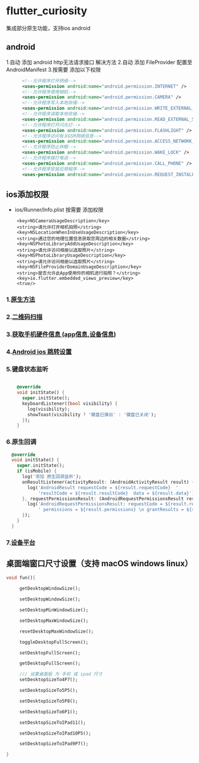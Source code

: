 # flutter_curiosity
集成部分原生功能，支持ios android

## android
1.自动 添加 android http无法请求接口 解决方法
2.自动 添加 FileProvider 配置至 AndroidManifest
3.按需要 添加以下权限
```xml
      <!--允许程序打开网络-->
      <uses-permission android:name="android.permission.INTERNET" />
      <!--允许程序使用相机-->
      <uses-permission android:name="android.permission.CAMERA" />
      <!--允许程序写入本地存储-->
      <uses-permission android:name="android.permission.WRITE_EXTERNAL_STORAGE" />
      <!--允许程序读取本地存储-->
      <uses-permission android:name="android.permission.READ_EXTERNAL_STORAGE" />
      <!--允许程序打开闪光灯-->
      <uses-permission android:name="android.permission.FLASHLIGHT" />
      <!--允许程序访问有关GSM网络信息-->
      <uses-permission android:name="android.permission.ACCESS_NETWORK_STATE" />
      <!--允许程序防止休眠-->
      <uses-permission android:name="android.permission.WAKE_LOCK" />
      <!--允许程序拨打电话-->
      <uses-permission android:name="android.permission.CALL_PHONE" />
      <!--允许程序安装应用程序-->
      <uses-permission android:name="android.permission.REQUEST_INSTALL_PACKAGES" />

```

## ios添加权限
 * ios/Runner/Info.plist 按需要 添加权限
 
```
    <key>NSCameraUsageDescription</key>    
    <string>请允许打开相机拍照</string>
    <key>NSLocationWhenInUseUsageDescription</key>
	<string>通过您的地理位置信息获取您周边的相关数据</string>
	<key>NSPhotoLibraryAddUsageDescription</key>
	<string>请允许访问相册以选取照片</string>
	<key>NSPhotoLibraryUsageDescription</key>
	<string>请允许访问相册以选取照片</string>
	<key>NSFileProviderDomainUsageDescription</key>
	<string>是否允许此App使用你的相机进行拍照？</string>
    <key>io.flutter.embedded_views_preview</key>
    <true/>
```

### 1.[原生方法](./lib/tools/native.dart)

### 2.[二维码扫描](./lib/scanner)

### 3.[获取手机硬件信息 (app信息,设备信息)](./lib/tools/device_info.dart)

### 4.[Android ios 跳转设置](./lib/tools/setting.dart)

### 5.键盘状态监听
```dart

    @override
    void initState() {
      super.initState();
      keyboardListener((bool visibility) {
        log(visibility);
        showToast(visibility ? '键盘已弹出' : '键盘已关闭');
      });
    }

```
### 6.原生回调
```dart
  @override
  void initState() {
    super.initState();
    if (isMobile) {
      log('添加 原生回调监听');
      onResultListener(activityResult: (AndroidActivityResult result) {
        log('AndroidResult requestCode = ${result.requestCode}  '
            'resultCode = ${result.resultCode}  data = ${result.data}');
      }, requestPermissionsResult: (AndroidRequestPermissionsResult result) {
        log('AndroidRequestPermissionsResult: requestCode = ${result.requestCode}  \n'
            ' permissions = ${result.permissions} \n grantResults = ${result.grantResults}');
      });
    }
  }


```
### 7.[设备平台](./lib/platform/platform.dart)

## 桌面端窗口尺寸设置（支持 macOS windows linux）
```dart
void fun(){ 
  
     getDesktopWindowSize();

     setDesktopWindowSize();

     setDesktopMinWindowSize();

     setDesktopMaxWindowSize();

     resetDesktopMaxWindowSize();

     toggleDesktopFullScreen();

     setDesktopFullScreen();

     getDesktopFullScreen();

     /// 设置桌面版 为 手机 或 ipad 尺寸
     setDesktopSizeTo4P7();

     setDesktopSizeTo5P5();

     setDesktopSizeTo5P8();

     setDesktopSizeTo6P1();

     setDesktopSizeToIPad11();

     setDesktopSizeToIPad10P5();

     setDesktopSizeToIPad9P7();

}
```